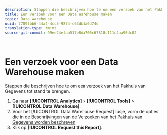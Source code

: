 ```yaml
---
description: Stappen die beschrijven hoe te om een verzoek van het Pakhuis van Gegevens tot stand te brengen.
title: Een verzoek voor een Data Warehouse maken
topic: Data warehouse
uuid: 7789fbb6-44a4-4cc5-9874-c63db4a6d74d
translation-type: tm+mt
source-git-commit: 99ee24efaa517e8da700c67818c111c4aa90dc02

---
```



# Een verzoek voor een Data Warehouse maken

Stappen die beschrijven hoe te om een verzoek van het Pakhuis van Gegevens tot stand te brengen.

1. Ga naar **[!UICONTROL Analytics]** > **[!UICONTROL Tools]** > **[!UICONTROL Data Warehouse]**.
1. Voor het [!UICONTROL Data Warehouse Request] lusje, vorm de opties die in de Beschrijvingen van de Verzoeken van het [Pakhuis van Gegevens worden beschreven](/help/export/data-warehouse/data-warehouse.md#section_F21C78ED36884C389C852E876AF5CDE8)
1. Klik op **[!UICONTROL Request this Report]**.
